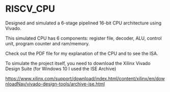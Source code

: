 # RISCV_CPU
Designed and simulated a 6-stage pipelined 16-bit CPU architecture using Vivado.

This simulated CPU has 6 components: register file, decoder, ALU, control unit, program counter and ram/memory.

Check out the PDF file for my explanation of the CPU and to see the ISA.

To simulate the project itself, you need to download the Xilinx Vivado Design Suite (for Windows 10 I used the ISE Archive)

https://www.xilinx.com/support/download/index.html/content/xilinx/en/downloadNav/vivado-design-tools/archive-ise.html
